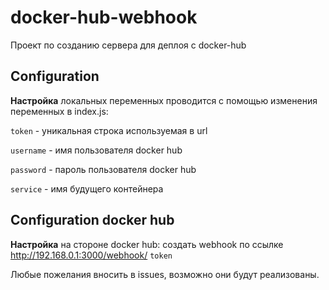 # docker-hub-webhook

Проект по созданию сервера для деплоя с docker-hub

## Configuration
**Настройка** локальных переменных проводится с помощью изменения переменных в index.js:

`token` - уникальная строка используемая в url

`username` - имя пользователя docker hub

`password` - пароль пользователя docker hub

`service` - имя будущего контейнера

## Configuration docker hub
**Настройка** на стороне docker hub:
создать webhook по ссылке http://192.168.0.1:3000/webhook/ `token`

Любые пожелания вносить в issues, возможно они будут реализованы.
